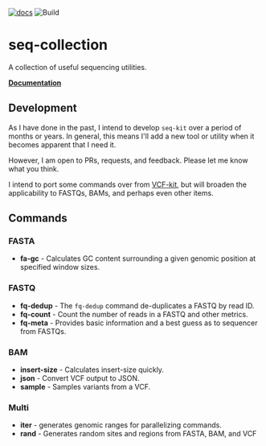 [![docs](https://img.shields.io/badge/seq--collection-Documentation-blue)](https://www.danielecook.com/seq-collection)
![Build](https://github.com/danielecook/seq-collection/workflows/Build/badge.svg)

# seq-collection

A collection of useful sequencing utilities.

__[Documentation](https://www.danielecook.com/seq-collection/)__

## Development

As I have done in the past, I intend to develop `seq-kit` over a period of months or years. In general, this means I'll add a new tool or utility when it becomes apparent that I need it.

However, I am open to PRs, requests, and feedback. Please let me know what you think.

I intend to port some commands over from [VCF-kit](https://github.com/AndersenLab/VCF-kit), but will broaden the applicability to FASTQs, BAMs, and perhaps even other items.

## Commands

### FASTA

* __fa-gc__ - Calculates GC content surrounding a given genomic position at specified window sizes.

### FASTQ

* __fq-dedup__ - The `fq-dedup` command de-duplicates a FASTQ by read ID. 
* __fq-count__ - Count the number of reads in a FASTQ and other metrics.
* __fq-meta__ - Provides basic information and a best guess as to sequencer from FASTQs.

### BAM

* __insert-size__ - Calculates insert-size quickly.
* __json__ - Convert VCF output to JSON.
* __sample__ - Samples variants from a VCF.

### Multi

* __iter__ - generates genomic ranges for parallelizing commands.
* __rand__ - Generates random sites and regions from FASTA, BAM, and VCF
